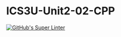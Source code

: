 # ICS3U-Unit2-02-CPP

[![GitHub's Super Linter](https://github.com/devin-jhu/ICS3U-Unit2-02-CPP/workflows/GitHub's%20Super%20Linter/badge.svg)](https://github.com/devin-jhu/ICS3U-Unit2-02-CPP/actions)

